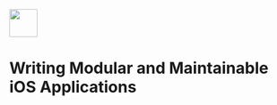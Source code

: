 <!-- layout: post
title: "Writing Modular and Maintainable iOS Applications"
date: 2021-10-21 8:00:00 -0000
categories: ios-development mobile -->

<link type="text/css" rel="stylesheet" href="/stylesheets/main.css" />

<img src="/media/profile-sqr.jpg" class="profile" width="50"/>

# Writing Modular and Maintainable iOS Applications